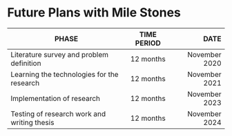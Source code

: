 # Future Plans with Mile Stones

| PHASE        | TIME PERIOD          | DATE  |
| ------------- |:-------------:| -----:|
| Literature survey and problem definition| 12 months | November 2020 |
| Learning the technologies for the research| 12 months | November 2021 |
| Implementation of research| 12 months | November 2023 |
| Testing of research work and writing thesis| 12 months | November 2024 |
